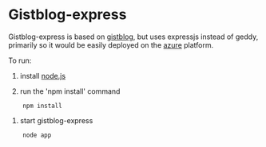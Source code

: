 Gistblog-express
================

Gistblog-express is based on [gistblog](https://github.com/liammclennan/gistblog), but uses expressjs instead of geddy, primarily so it would be easily deployed on the [azure](http://windowsazure.com) platform.

To run:

1. install [node.js](https://github.com/joyent/node/wiki/Installation)

1. run the 'npm install' command

```cli
    npm install
```    

1. start gistblog-express

```
    node app
```